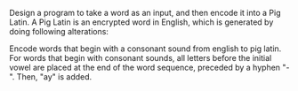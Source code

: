 Design a program to take a word as an input, and then encode it into a Pig Latin. A Pig Latin is an encrypted word in English, which is generated by doing following alterations:

Encode words that begin with a consonant sound from english to pig latin.
    For words that begin with consonant sounds, all letters before the initial vowel 
    are placed at the end of the word sequence, preceded by a hyphen "-". Then, "ay" is added.
